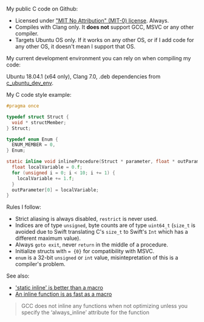 My public C code on Github:

* Licensed under ["MIT No Attribution" (MIT-0) license](https://github.com/aws/mit-0). Always.
* Compiles with Clang only. It __does not__ support GCC, MSVC or any other compiler.
* Targets Ubuntu OS only. If it works on any other OS, or if I add code for any other OS, it doesn't mean I support that OS.

My current development environment you can rely on when compiling my code:

Ubuntu 18.04.1 (x64 only), Clang 7.0, .deb dependencies from [c_ubuntu_dev_env](https://github.com/procedural/c_ubuntu_dev_env).

My C code style example:

```c
#pragma once

typedef struct Struct {
  void * structMember;
} Struct;

typedef enum Enum {
  ENUM_MEMBER = 0,
} Enum;

static inline void inlineProcedure(Struct * parameter, float * outParameter) {
  float localVariable = 0.f;
  for (unsigned i = 0; i < 10; i += 1) {
    localVariable += 1.f;
  }
  outParameter[0] = localVariable;
}
```

Rules I follow:

* Strict aliasing is always disabled, `restrict` is never used.
* Indices are of type `unsigned`, byte counts are of type `uint64_t` (`size_t` is avoided due to Swift translating C's `size_t` to Swift's `Int` which has a different maximum value).
* Always `goto exit`, never `return` in the middle of a procedure.
* Initialize structs with `= {0}` for compatibility with MSVC.
* `enum` is a 32-bit `unsigned` or `int` value, misintepretation of this is a compiler's problem.

See also:

* ['static inline' is better than a macro](https://web.archive.org/web/20140906203157/https://www.kernel.org/doc/Documentation/SubmittingPatches)
* [An inline function is as fast as a macro](https://gcc.gnu.org/onlinedocs/gcc/Inline.html)
> GCC does not inline any functions when not optimizing unless you specify the ‘always_inline’ attribute for the function

